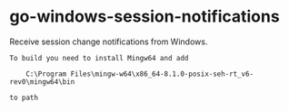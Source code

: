 # go-windows-session-notifications

Receive session change notifications from Windows.

```
To build you need to install Mingw64 and add

    C:\Program Files\mingw-w64\x86_64-8.1.0-posix-seh-rt_v6-rev0\mingw64\bin

to path
